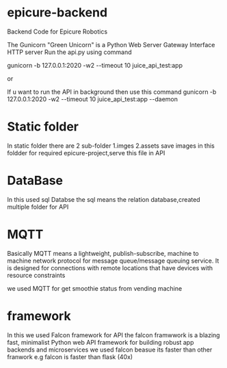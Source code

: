 # epicure-backend
Backend Code for Epicure Robotics

The Gunicorn "Green Unicorn" is a Python Web Server Gateway Interface HTTP server
Run the api.py using command 

gunicorn -b 127.0.0.1:2020 -w2 --timeout 10 juice_api_test:app 

or 

If u want to run the API in background then use this command gunicorn -b 127.0.0.1:2020 -w2 --timeout 10 juice_api_test:app --daemon

# Static folder
In static folder there are 2 sub-folder 1.imges 2.assets 
save images in this foldder for required epicure-project,serve this file in API 

# DataBase
In this used sql Databse the sql means the relation database,created multiple folder for API 

# MQTT 
Basically MQTT means a lightweight, publish-subscribe, machine to machine network protocol for message queue/message queuing service. It is designed for connections with remote locations that have devices with resource constraints 

we used MQTT for get smoothie status from vending machine

# framework 

In this we used Falcon framework for API the falcon framwwork is a blazing fast, minimalist Python web API framework for building robust app backends and microservices
we used falcon beasue its faster than other franwork 
 e.g falcon is faster than flask (40x)
